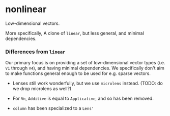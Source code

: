 # nonlinear

Low-dimensional vectors.

More specifically, A clone of `linear`, but less general, and minimal dependencies.

### Differences from `linear`

Our primary focus is on providing a set of low-dimensional vector types (i.e. `V1` through `V4`), and having minimal dependencies.
We specifically don't aim to make functions general enough to be used for e.g. sparse vectors.

- Lenses still work wonderfully, but we use `microlens` instead. (TODO: do we drop microlens as well?)

- For `Vn`, `Additive` is equal to `Applicative`, and so has been removed.

- `column` has been specialized to a `Lens'`
